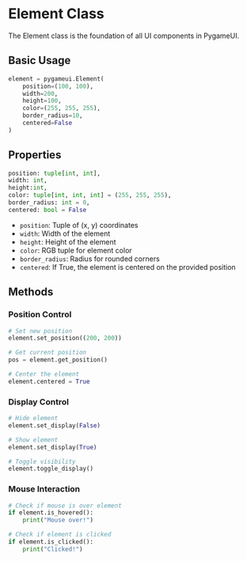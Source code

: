 # Element Class

The Element class is the foundation of all UI components in PygameUI.

## Basic Usage

```python
element = pygameui.Element(
    position=(100, 100),
    width=200,
    height=100,
    color=(255, 255, 255),
    border_radius=10,
    centered=False
)
```

## Properties
```python
position: tuple[int, int],
width: int,
height:int,
color: tuple[int, int, int] = (255, 255, 255),
border_radius: int = 0,
centered: bool = False
```

- `position`: Tuple of (x, y) coordinates
- `width`: Width of the element
- `height`: Height of the element
- `color`: RGB tuple for element color
- `border_radius`: Radius for rounded corners
- `centered`: If True, the element is centered on the provided position

## Methods

### Position Control
```python
# Set new position
element.set_position((200, 200))

# Get current position
pos = element.get_position()

# Center the element
element.centered = True
```

### Display Control
```python
# Hide element
element.set_display(False)

# Show element
element.set_display(True)

# Toggle visibility
element.toggle_display()
```

### Mouse Interaction
```python
# Check if mouse is over element
if element.is_hovered():
    print("Mouse over!")

# Check if element is clicked
if element.is_clicked():
    print("Clicked!")
```
